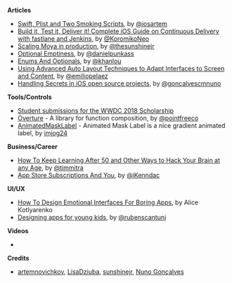 **Articles**

* [Swift, Plist and Two Smoking Scripts](https://medium.com/rosberryapps/swift-plist-and-two-smoking-scripts-94bb54cbeded), by [@iosartem](https://twitter.com/iosartem)
* [Build it, Test it, Deliver it! Complete iOS Guide on Continuous Delivery with fastlane and Jenkins](https://medium.com/flawless-app-stories/build-it-test-it-deliver-it-complete-ios-guide-on-continuous-delivery-with-fastlane-and-jenkins-cbe44e996ac5), by [@KoromikoNeo](https://twitter.com/KoromikoNeo)
* [Scaling Moya in production](http://sunshinejr.com/2018/04/11/scaling-moya-in-production/), by [@thesunshinejr](https://twitter.com/thesunshinejr)
* [Optional Emptiness](https://indiestack.com/2018/04/optional-emptiness/), by [@danielpunkass](https://twitter.com/danielpunkass)
* [Enums And Optionals](http://khanlou.com/2018/04/enums-and-optionals/), by [@khanlou](http://www.twitter.com/khanlou)
* [Using Advanced Auto Layout Techniques to Adapt Interfaces to Screen and Content](https://savvyapps.com/blog/using-advanced-auto-layout-techniques-to-adapt-interfaces-to-screen-content-intrinsic-content-size-stack-views), by [@emiliopelaez](https://twitter.com/emiliopelaez)
* [Handling Secrets in iOS open source projects](https://medium.com/@nunogonalves/handling-secrets-in-ios-open-source-projects-b5a212f4e28c), by [@goncalvescmnuno](http://www.twitter.com/goncalvescmnuno)

**Tools/Controls**

* [Student submissions for the WWDC 2018 Scholarship](https://github.com/wwdc/2018)
* [Overture](https://github.com/pointfreeco/swift-overture) - A library for function composition, by [@pointfreeco](https://twitter.com/pointfreeco)
* [AnimatedMaskLabel](https://github.com/imjog/AnimatedMaskLabel) - Animated Mask Label is a nice gradient animated label, by [imjog24](https://twitter.com/imjog24)

**Business/Career**

* [How To Keep Learning After 50 and Other Ways to Hack Your Brain at any Age](https://www.raywenderlich.com/189082/how-to-keep-learning-after-50-and-other-ways-to-hack-your-brain-at-any-age), by [@timmitra](https://twitter.com/timmitra)
* [App Store Subscriptions And You](http://ikennd.ac/blog/2018/04/app-store-subscriptions-and-you/), by [@iKenndac](https://twitter.com/iKenndac)

**UI/UX**

* [How To Design Emotional Interfaces For Boring Apps](https://www.smashingmagazine.com/2018/04/designing-emotional-interfaces-boring-apps/), by Alice Кotlyarenko
* [Designing apps for young kids](https://uxdesign.cc/designing-apps-for-young-kids-part-1-ff54c46c773b), by [@rubenscantuni](https://twitter.com/rubenscantuni)

**Videos**

* 

**Credits**

* [artemnovichkov](https://github.com/artemnovichkov), [LisaDziuba](https://github.com/lisadziuba), [sunshinejr](https://github.com/sunshinejr), [Nuno Gonçalves](https://github.com/nunogoncalves)
